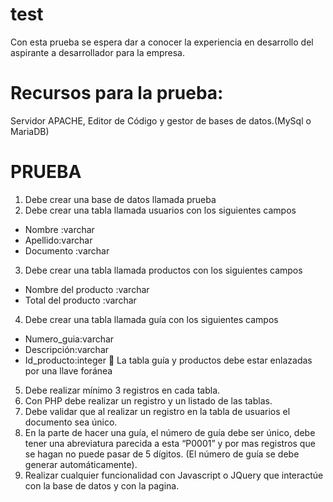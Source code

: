 # test
Con esta prueba se espera dar a conocer la experiencia en desarrollo del aspirante a desarrollador para la empresa.

# Recursos para la prueba:
Servidor APACHE, Editor de Código y gestor de bases de datos.(MySql o MariaDB)

# PRUEBA

1. Debe crear una base de datos llamada prueba
2. Debe crear una tabla llamada usuarios con los siguientes campos
- Nombre :varchar
- Apellido:varchar
- Documento :varchar
3. Debe crear una tabla llamada productos con los siguientes campos
- Nombre del producto :varchar
- Total del producto :varchar
4. Debe crear una tabla llamada guía con los siguientes campos
- Numero_guia:varchar
- Descripción:varchar
- Id_producto:integer
 La tabla guía y productos debe estar enlazadas por una llave foránea
5. Debe realizar mínimo 3 registros en cada tabla.
6. Con PHP debe realizar un registro y un listado de las tablas.
7. Debe validar que al realizar un registro en la tabla de usuarios el documento sea único.
8. En la parte de hacer una guía, el número de guía debe ser único, debe tener una abreviatura
parecida a esta “P0001” y por mas registros que se hagan no puede pasar de 5 dígitos. (El
número de guía se debe generar automáticamente).
9. Realizar cualquier funcionalidad con Javascript o JQuery que interactúe con la base de datos
y con la pagina.
